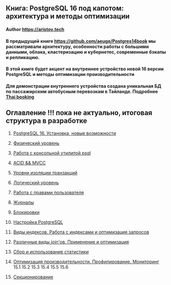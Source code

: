 ## Книга: PostgreSQL 16 под капотом: архитектура и методы оптимизации
#### Author https://aristov.tech
#### В предыдущей книге https://github.com/aeuge/Postgres14book мы рассматривали архитектуру, особенности работы с большими данными, облака, кластеризацию и кубернетес, современные бэкапы и репликацию. 
#### В этой книге будет акцент на внутреннее устройство новой 16 версии PostgreSQL и методы оптимизации производительности
#### Для демонстрации внутреннего устройства создана уникальная БД по пассажирским автобусным перевозкам в Тайланде. Подробнее [Thai booking](https://github.com/aeuge/postgres16book/blob/main/database/README.md)
## Оглавление !!! пока не актуально, итоговая структура в разработке
1. [PostgreSQL 16. Установка, новые возможности](https://github.com/aeuge/Postgres16book/blob/main/chapters/CHAPTER01.md)
2. [Физический уровень](https://github.com/aeuge/Postgres16book/blob/main/chapters/CHAPTER02.md)
3. [Работа с консольной утилитой psql](https://github.com/aeuge/Postgres16book/blob/main/chapters/CHAPTER03.md)
4. [ACID && MVCC](https://github.com/aeuge/Postgres16book/blob/main/chapters/CHAPTER04.md)
5. [Уровни изоляции транзакций](https://github.com/aeuge/Postgres16book/blob/main/chapters/CHAPTER05.md)
6. [Логический уровень](https://github.com/aeuge/Postgres16book/blob/main/chapters/CHAPTER06.md)
7. [Работа с правами пользователя](https://github.com/aeuge/Postgres16book/blob/main/chapters/CHAPTER07.md)
8. [Журналы](https://github.com/aeuge/Postgres16book/blob/main/chapters/CHAPTER08.md)
9. [Блокировки](https://github.com/aeuge/Postgres16book/blob/main/chapters/CHAPTER09.md)
10. [Настройка PostgreSQL](https://github.com/aeuge/Postgres16book/blob/main/chapters/CHAPTER10.md)

12. [Виды индексов. Работа с индексами и оптимизация запросов](https://github.com/aeuge/Postgres16book/blob/main/chapters/CHAPTER12.md)
13. [Различные виды join'ов. Применение и оптимизация](https://github.com/aeuge/Postgres16book/blob/main/chapters/CHAPTER13.md)
14. [Сбор и использование статистики](https://github.com/aeuge/Postgres16book/blob/main/chapters/CHAPTER14.md)
15. [Оптимизация производительности. Профилирование. Мониторинг](https://github.com/aeuge/Postgres16book/blob/main/chapters/CHAPTER15.md)
15.1
15.2
15.3
15.4
15.5
15.6
16. [Секционирование](https://github.com/aeuge/Postgres16book/blob/main/chapters/CHAPTER16.md)

